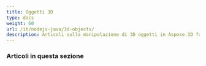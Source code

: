 ```yaml
---
title: Oggetti 3D
type: docs
weight: 60
url: /it/nodejs-java/3d-objects/
description: Articoli sulla manipolazione di 3D oggetti in Aspose.3D for Python via .NET.
---
```

###  **Articoli in questa sezione**

